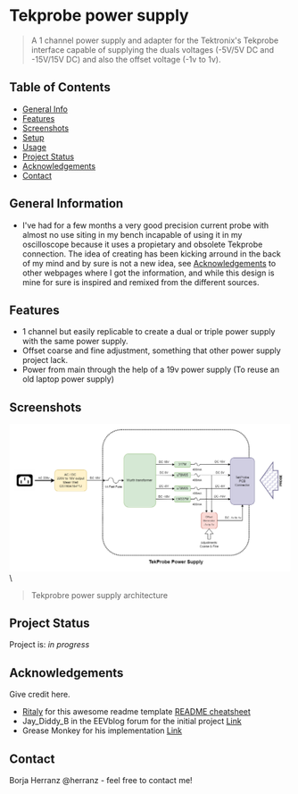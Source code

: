 <!-- https://github.com/ritaly/README-cheatsheet/blob/master/README.md -->




# Tekprobe power supply
> A 1 channel power supply and adapter for the Tektronix's Tekprobe interface capable of supplying the duals voltages (-5V/5V DC and -15V/15V DC) and also the offset voltage (-1v to 1v). 

## Table of Contents
* [General Info](#general-information)
* [Features](#features)
* [Screenshots](#screenshots)
* [Setup](#setup)
* [Usage](#usage)
* [Project Status](#project-status)
* [Acknowledgements](#acknowledgements)
* [Contact](#contact)

## General Information
- I've had for a few months a very good precision current probe with almost no use siting in my bench incapable of using it in my oscilloscope because it uses a propietary and obsolete Tekprobe connection. The idea of creating has been kicking arround in the back of my mind and by sure is not a new idea, see [Acknowledgements](#acknowledgements) to other webpages where I got the information, and while this design is mine for sure is inspired and remixed from the different sources.

## Features
- 1 channel but easily replicable to create a dual or triple power supply with the same power supply.
- Offset coarse and fine adjustment, something that other power supply project lack.
- Power from main through the help of a 19v power supply (To reuse an old laptop power supply)
  

## Screenshots
![Power Supply architecture](./img/tekprobe-gen1.png)\
> Tekprobre power supply architecture
<!-- If you have screenshots you'd like to share, include them here. -->

## Project Status
Project is: _in progress_ 

## Acknowledgements
Give credit here.
- [Ritaly](https://github.com/ritaly) for this awesome readme template [README cheatsheet](https://github.com/ritaly/README-cheatsheet)
- Jay_Diddy_B in the EEVblog forum for the initial project [Link](https://www.eevblog.com/forum/projects/tektronix-tekprobe-power-supply-for-agilent-rigol-and-other-oscilloscopes/)
- Grease Monkey for his implementation  [Link](https://btbm.ch/a-usb-power-supply-for-the-tekprobe-interface/)

## Contact
Borja Herranz @herranz - feel free to contact me!


<!--
## Table of Contents
* [General Info](#general-information)
* [Technologies Used](#technologies-used)
* [Features](#features)
* [Screenshots](#screenshots)
* [Setup](#setup)
* [Usage](#usage)
* [Project Status](#project-status)
* [Room for Improvement](#room-for-improvement)
* [Acknowledgements](#acknowledgements)
* [Contact](#contact)
<!-- * [License](#license) -->
<!--

## General Information
- Provide general information about your project here.
- What problem does it (intend to) solve?
- What is the purpose of your project?
- Why did you undertake it?
<!-- You don't have to answer all the questions - just the ones relevant to your project. -->

<!--
## Technologies Used
- Tech 1 - version 1.0
- Tech 2 - version 2.0
- Tech 3 - version 3.0


## Features
List the ready features here:
- Awesome feature 1
- Awesome feature 2
- Awesome feature 3


## Screenshots
![Example screenshot](./img/screenshot.png)
<!-- If you have screenshots you'd like to share, include them here. -->

<!--
## Setup
What are the project requirements/dependencies? Where are they listed? A requirements.txt or a Pipfile.lock file perhaps? Where is it located?

Proceed to describe how to install / setup one's local environment / get started with the project.


## Usage
How does one go about using it?
Provide various use cases and code examples here.

`write-your-code-here`


## Project Status
Project is: _in progress_ / _complete_ / _no longer being worked on_. If you are no longer working on it, provide reasons why.


## Room for Improvement
Include areas you believe need improvement / could be improved. Also add TODOs for future development.

Room for improvement:
- Improvement to be done 1
- Improvement to be done 2

To do:
- Feature to be added 1
- Feature to be added 2


## Acknowledgements
Give credit here.
- This project was inspired by...
- This project was based on [this tutorial](https://www.example.com).
- Many thanks to...


## Contact
Created by [@flynerdpl](https://www.flynerd.pl/) - feel free to contact me!


<!-- Optional -->
<!-- ## License -->
<!-- This project is open source and available under the [... License](). -->

<!-- You don't have to include all sections - just the one's relevant to your project -->
